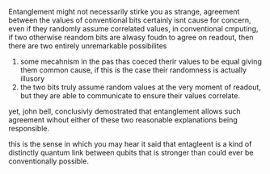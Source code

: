Entanglement might not necessarily stirke you as strange, agreement between the values of conventional  bits certainly isnt cause for concern, even if they randomly assume correlated values, in conventional cmputing, if two otherwise reandom bits are alwasy foudn to agree on readout, then there are two entirely unremarkable possibilites

1. some mecahnism in the pas thas coeced therir values to be equal giving them common cause, if this is the case their randomness is actually illusory
2. the two bits truly assume random values at the very moment of readout, but they are able to communicate to ensure their values correlate.

yet, john bell, conclusivly demostrated that entanglement allows such agreement wihout either of these two reasonable explanations being responsible.

this is the sense in which you may hear it said that entagleent is a kind of distinctly quantum link between qubits that is stronger than could ever be conventionally possible.